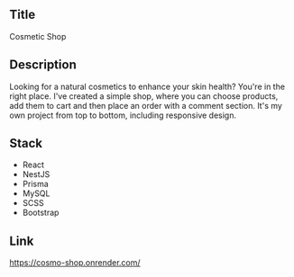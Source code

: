 ## Title

Cosmetic Shop

## Description

Looking for a natural cosmetics to enhance your skin health? You're in the right place.
I've created a simple shop, where you can choose products, add them to cart and then place an order with a comment section.
It's my own project from top to bottom, including responsive design. 

## Stack

 - React
 - NestJS
 - Prisma
 - MySQL
 - SCSS
 - Bootstrap

 ## Link

https://cosmo-shop.onrender.com/